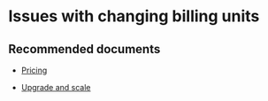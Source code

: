 <properties
    pageTitle="Issues with changing billing units"
    description="Issues with changing billing units"
    service="microsoft.apim"
    resource="apimanagement"
    authors="jeremiahwalters"
    displayOrder="9"
    selfHelpType="generic"
    supportTopicIds="32318299"
    resourceTags=""
    productPesIds="15551"
    cloudEnvironments="public"
/>

# Issues with changing billing units

## **Recommended documents**
* [Pricing](https://azure.microsoft.com/en-us/pricing/details/api-management/) 
	
* [Upgrade and scale](https://docs.microsoft.com/en-us/azure/api-management/upgrade-and-scale)



